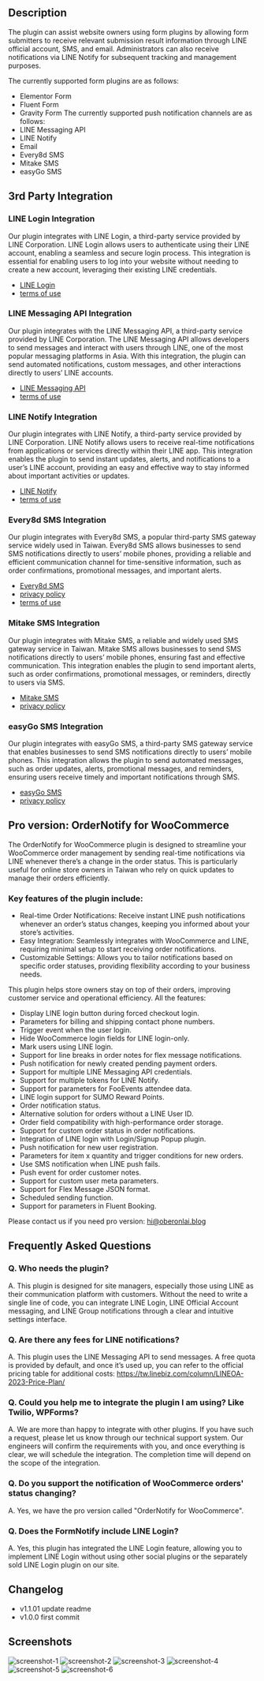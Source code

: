 ## Description

The plugin can assist website owners using form plugins by allowing form submitters to receive relevant submission
result information through LINE official account, SMS, and email. Administrators can also receive notifications via LINE
Notify for subsequent tracking and management purposes.

The currently supported form plugins are as follows:

- Elementor Form
- Fluent Form
- Gravity Form
  The currently supported push notification channels are as follows:
- LINE Messaging API
- LINE Notify
- Email
- Every8d SMS
- Mitake SMS
- easyGo SMS

## 3rd Party Integration

### LINE Login Integration

Our plugin integrates with LINE Login, a third-party service provided by LINE Corporation. LINE Login allows users to
authenticate using their LINE account, enabling a seamless and secure login process. This integration is essential for
enabling users to log into your website without needing to create a new account, leveraging their existing LINE
credentials.

- [LINE Login](https://developers.line.biz/en/docs/line-login/)
- [terms of use](https://terms2.line.me/ec_global_pp?lang=en)

### LINE Messaging API Integration

Our plugin integrates with the LINE Messaging API, a third-party service provided by LINE Corporation. The LINE
Messaging API allows developers to send messages and interact with users through LINE, one of the most popular messaging
platforms in Asia. With this integration, the plugin can send automated notifications, custom messages, and other
interactions directly to users’ LINE accounts.

- [LINE Messaging API](https://developers.line.biz/en/docs/messaging-api/)
- [terms of use](https://terms2.line.me/ec_global_pp?lang=en)

### LINE Notify Integration

Our plugin integrates with LINE Notify, a third-party service provided by LINE Corporation. LINE Notify allows users to
receive real-time notifications from applications or services directly within their LINE app. This integration enables
the plugin to send instant updates, alerts, and notifications to a user’s LINE account, providing an easy and effective
way to stay informed about important activities or updates.

- [LINE Notify](https://notify-bot.line.me/en/)
- [terms of use](https://terms2.line.me/ec_global_pp?lang=en)

### Every8d SMS Integration

Our plugin integrates with Every8d SMS, a popular third-party SMS gateway service widely used in Taiwan. Every8d SMS
allows businesses to send SMS notifications directly to users’ mobile phones, providing a reliable and efficient
communication channel for time-sensitive information, such as order confirmations, promotional messages, and important
alerts.

- [Every8d SMS](https://www.teamplus.tech/product/every8d-value/)
- [privacy policy](https://www.teamplus.tech/en/team-enterprise-communication-and-collaboration-platform-privacy-policy/)
- [terms of use](https://www.teamplus.tech/en/team-enterprise-communication-and-collaboration-platform-terms-of-use/)

### Mitake SMS Integration

Our plugin integrates with Mitake SMS, a reliable and widely used SMS gateway service in Taiwan. Mitake SMS allows
businesses to send SMS notifications directly to users’ mobile phones, ensuring fast and effective communication. This
integration enables the plugin to send important alerts, such as order confirmations, promotional messages, or
reminders, directly to users via SMS.

- [Mitake SMS](https://sms.mitake.com.tw/)
- [privacy policy](https://fget.mitake.com.tw/privacy/fsc.html)

### easyGo SMS Integration

Our plugin integrates with easyGo SMS, a third-party SMS gateway service that enables businesses to send SMS
notifications directly to users’ mobile phones. This integration allows the plugin to send automated messages, such as
order updates, alerts, promotional messages, and reminders, ensuring users receive timely and important notifications
through SMS.

- [easyGo SMS](https://www.easy-go.com.tw/)
- [privacy policy](https://www.easy-go.com.tw/aboutys.php)

## Pro version: OrderNotify for WooCommerce

The OrderNotify for WooCommerce plugin is designed to streamline your WooCommerce order management by sending real-time
notifications via LINE whenever there’s a change in the order status. This is particularly useful for online store
owners in Taiwan who rely on quick updates to manage their orders efficiently.

### Key features of the plugin include:

- Real-time Order Notifications: Receive instant LINE push notifications whenever an order’s status changes, keeping you
  informed about your store’s activities.
- Easy Integration: Seamlessly integrates with WooCommerce and LINE, requiring minimal setup to start receiving order
  notifications.
- Customizable Settings: Allows you to tailor notifications based on specific order statuses, providing flexibility
  according to your business needs.

This plugin helps store owners stay on top of their orders, improving customer service and operational efficiency. All
the features:

- Display LINE login button during forced checkout login.
- Parameters for billing and shipping contact phone numbers.
- Trigger event when the user login.
- Hide WooCommerce login fields for LINE login-only.
- Mark users using LINE login.
- Support for line breaks in order notes for flex message notifications.
- Push notification for newly created pending payment orders.
- Support for multiple LINE Messaging API credentials.
- Support for multiple tokens for LINE Notify.
- Support for parameters for FooEvents attendee data.
- LINE login support for SUMO Reward Points.
- Order notification status.
- Alternative solution for orders without a LINE User ID.
- Order field compatibility with high-performance order storage.
- Support for custom order status in order notifications.
- Integration of LINE login with Login/Signup Popup plugin.
- Push notification for new user registration.
- Parameters for item x quantity and trigger conditions for new orders.
- Use SMS notification when LINE push fails.
- Push event for order customer notes.
- Support for custom user meta parameters.
- Support for Flex Message JSON format.
- Scheduled sending function.
- Support for parameters in Fluent Booking.

Please contact us if you need pro version: <a href="mailto:hi@oberonlai.blog">hi@oberonlai.blog</a>

## Frequently Asked Questions

### Q. Who needs the plugin?

A. This plugin is designed for site managers, especially those using LINE as their communication platform with
customers. Without the need to write a single line of code, you can integrate LINE Login, LINE Official Account
messaging, and LINE Group notifications through a clear and intuitive settings interface.

### Q. Are there any fees for LINE notifications?

A. This plugin uses the LINE Messaging API to send messages. A free quota is provided by default, and once it’s used
up,
you can refer to the official pricing table for additional
costs: https://tw.linebiz.com/column/LINEOA-2023-Price-Plan/

### Q. Could you help me to integrate the plugin I am using? Like Twilio, WPForms?

A. We are more than happy to integrate with other plugins. If you have such a request, please let us know through our
technical support system. Our engineers will confirm the requirements with you, and once everything is clear, we will
schedule the integration. The completion time will depend on the scope of the integration.

### Q. Do you support the notification of WooCommerce orders' status changing?

A. Yes, we have the pro version called "OrderNotify for WooCommerce".

### Q. Does the FormNotify include LINE Login?

A. Yes, this plugin has integrated the LINE Login feature, allowing you to implement LINE Login without using other
social plugins or the separately sold LINE Login plugin on our site.

## Changelog

- v1.1.01 update readme
- v1.0.0 first commit

## Screenshots

![screenshot-1](https://oberonlai.blog/wp-content/uploads/form-notify/screenshot-1.png)
![screenshot-2](https://oberonlai.blog/wp-content/uploads/form-notify/screenshot-2.png)
![screenshot-3](https://oberonlai.blog/wp-content/uploads/form-notify/screenshot-3.png)
![screenshot-4](https://oberonlai.blog/wp-content/uploads/form-notify/screenshot-4.png)
![screenshot-5](https://oberonlai.blog/wp-content/uploads/form-notify/screenshot-5.png)
![screenshot-6](https://oberonlai.blog/wp-content/uploads/form-notify/screenshot-6.png)